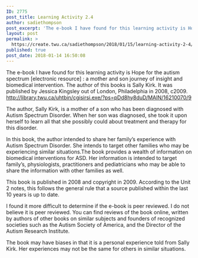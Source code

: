 ```yaml
---
ID: 2775
post_title: Learning Activity 2.4
author: sadiethompson
post_excerpt: 'The e-book I have found for this learning activity is Hope for the autism spectrum [electronic resource] : a mother and son journey of insight and biomedical intervention. The author of this books is Sally Kirk. It was published by Jessica Kingsley out of London, Philadelphia in 2008, c2009. http://library.twu.ca/uhtbin/cgisirsi.exe/?ps=pDd8hy8duD/MAIN/16210070/9 The author, Sally Kirk, is &hellip; <p><a href="https://create.twu.ca/sadiethompson/2018/01/15/learning-activity-2-4/">Continue reading<span> "Learning Activity 2.4"</span></a></p>'
layout: post
permalink: >
  https://create.twu.ca/sadiethompson/2018/01/15/learning-activity-2-4/
published: true
post_date: 2018-01-14 16:50:08
---
```

<span style="font-weight: 400">The e-book I have found for this learning activity is </span><span style="font-weight: 400">Hope for the autism spectrum [electronic resource] : a mother and son journey of insight and biomedical intervention. The author of this books is Sally Kirk. It was published by Jessica Kingsley out of London, Philadelphia in 2008, c2009. </span><a href="http://library.twu.ca/uhtbin/cgisirsi.exe/?ps=pDd8hy8duD/MAIN/16210070/9"><span style="font-weight: 400">http://library.twu.ca/uhtbin/cgisirsi.exe/?ps=pDd8hy8duD/MAIN/16210070/9</span></a>

<span style="font-weight: 400">The author, Sally Kirk, is a mother of a son who has been diagnosed with Autism Spectrum Disorder. When her son was diagnosed, she took it upon herself to learn all that she possibly could about treatment and therapy for this disorder.</span>

<span style="font-weight: 400">In this book, the author intended to share her family&#8217;s experience with Autism Spectrum Disorder. She intends to target other families who may be experiencing similar situations.The book provides a wealth of information on biomedical interventions for ASD. Her information is intended to target family’s, physiologists, practitioners and pediatricians who may be able to share the information with other families as well.</span>

<span style="font-weight: 400">This book is published in 2008 and copyright in 2009. According to the Unit 2 notes, this follows the general rule that a source published within the last 10 years is up to date.</span>

<span style="font-weight: 400">I found it more difficult to determine if the e-book is peer reviewed. I do not believe it is peer reviewed. You can find reviews of the book online, written by authors of other books on similar subjects and founders of recognized societies such as the Autism Society of America, and the Director of the Autism Research Institute.</span>

<span style="font-weight: 400">The book may have biases in that it is a personal experience told from Sally Kirk. Her experiences may not be the same for others in similar situations. </span>